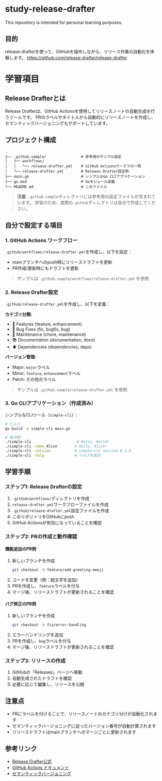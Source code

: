 # study-release-drafter
This repository is intended for personal learning purposes.

## 目的
release-drafterを使って、GitHubを操作しながら、リリース作業の自動化を体験します。
https://github.com/release-drafter/release-drafter

# 学習項目

## Release Drafterとは

Release Drafterは、GitHub Actionsを使用してリリースノートの自動生成を行うツールです。
PRのラベルやタイトルから自動的にリリースノートを作成し、セマンティックバージョニングもサポートしています。

## プロジェクト構成

```
.
├── .github.sample/                # 参考用のサンプル設定
│   ├── workflows/
│   │   └── release-drafter.yml    # GitHub Actionsワークフロー例
│   └── release-drafter.yml        # Release Drafter設定例
├── main.go                        # シンプルなGo CLIアプリケーション
├── go.mod                         # Goモジュール定義
└── README.md                      # このファイル
```

> **注意**: `.github.sample`ディレクトリには参考用の設定ファイルが含まれています。
> 学習のため、実際の`.github`ディレクトリは自分で作成してください。

## 自分で設定する項目

### 1. GitHub Actions ワークフロー
`.github/workflows/release-drafter.yml`を作成し、以下を設定：
- mainブランチへのpush時にリリースドラフトを更新
- PR作成/更新時にもドラフトを更新

> サンプルは `.github.sample/workflows/release-drafter.yml` を参照

### 2. Release Drafter設定
`.github/release-drafter.yml`を作成し、以下を定義：

**カテゴリ分類:**
- 🚀 Features (feature, enhancement)
- 🐛 Bug Fixes (fix, bugfix, bug)
- 🧰 Maintenance (chore, maintenance)
- 📚 Documentation (documentation, docs)
- ⬆️ Dependencies (dependencies, deps)

**バージョン管理:**
- Major: `major`ラベル
- Minor: `feature`, `enhancement`ラベル
- Patch: その他のラベル

> サンプルは `.github.sample/release-drafter.yml` を参照

### 3. Go CLIアプリケーション（作成済み）

シンプルなCLIツール（`simple-cli`）:
```bash
# ビルド
go build -o simple-cli main.go

# 実行例
./simple-cli                     # Hello, World!
./simple-cli -name Alice        # Hello, Alice!
./simple-cli -version           # simple-cli version 0.1.0
./simple-cli -help              # ヘルプを表示
```

## 学習手順

### ステップ1: Release Drafterの設定
1. `.github/workflows/`ディレクトリを作成
2. `release-drafter.yml`ワークフローファイルを作成
3. `.github/release-drafter.yml`設定ファイルを作成
4. このリポジトリをGitHubにpush
5. GitHub Actionsが有効になっていることを確認

### ステップ2: PRの作成と動作確認

#### 機能追加のPR例
1. 新しいブランチを作成
   ```bash
   git checkout -b feature/add-greeting-emoji
   ```
2. コードを変更（例：絵文字を追加）
3. PRを作成し、`feature`ラベルを付与
4. マージ後、リリースドラフトが更新されることを確認

#### バグ修正のPR例
1. 新しいブランチを作成
   ```bash
   git checkout -b fix/error-handling
   ```
2. エラーハンドリングを追加
3. PRを作成し、`bug`ラベルを付与
4. マージ後、リリースドラフトが更新されることを確認

### ステップ3: リリースの作成
1. GitHubの「Releases」ページへ移動
2. 自動生成されたドラフトを確認
3. 必要に応じて編集し、リリースを公開

## 注意点

- PRにラベルを付けることで、リリースノートのカテゴリ分けが自動化されます
- セマンティックバージョニングに従ったバージョン番号が自動計算されます
- リリースドラフトはmainブランチへのマージごとに更新されます

## 参考リンク

- [Release Drafter公式](https://github.com/release-drafter/release-drafter)
- [GitHub Actions ドキュメント](https://docs.github.com/ja/actions)
- [セマンティックバージョニング](https://semver.org/lang/ja/)
